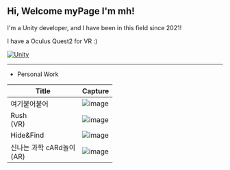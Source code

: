 ## Hi, Welcome myPage I'm mh!

I'm a Unity developer, and I have been in this field since 2021!

I have a Oculus Quest2 for VR :)

[![Unity](https://img.shields.io/badge/-Unity-57b9d3.svg?style=plastic&logo=unity)](https://unity3d.com)

___
* Personal Work

|Title|Capture|
|--|--|
|여기붙어붙어|![image](https://github.com/7Mini-h/7Mini-h/assets/147138891/f58220c5-f770-4be6-a2e8-6e0cbc3d9d27)|
|Rush<br>(VR)|![image](https://github.com/7Mini-h/7Mini-h/assets/147138891/d200973d-ea68-4d65-853c-856ff747c525)|
|Hide&Find|![image](https://github.com/7Mini-h/7Mini-h/assets/147138891/6dcd6f1d-b877-4278-89e3-312b5f4712ff)|
|신나는 과학 cARd놀이<br>(AR)|![image](https://github.com/7Mini-h/7Mini-h/assets/147138891/330f1814-1fd8-419a-8d57-6d232f9b4831)|





<!--
**7Mini-h/7Mini-h** is a ✨ _special_ ✨ repository because its `README.md` (this file) appears on your GitHub profile.

Here are some ideas to get you started:

- 🔭 I’m currently working on ...
- 🌱 I’m currently learning ...
- 👯 I’m looking to collaborate on ...
- 🤔 I’m looking for help with ...
- 💬 Ask me about ...
- 📫 How to reach me: ...
- 😄 Pronouns: ...
- ⚡ Fun fact: ...
-->
